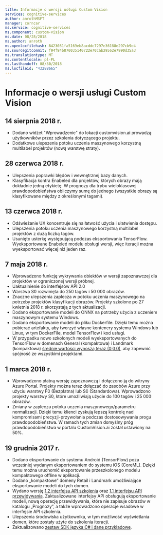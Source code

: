 ```yaml
---
title: Informacje o wersji usługi Custom Vision
services: cognitive-services
author: anrothMSFT
manager: corncar
ms.service: cognitive-services
ms.component: custom-vision
ms.date: 08/28/2018
ms.author: anroth
ms.openlocfilehash: 8423051fa5169eb8acddc7297e36188e297cb9e4
ms.sourcegitcommit: f94f84b870035140722e70cab29562e7990d35a3
ms.translationtype: MT
ms.contentlocale: pl-PL
ms.lasthandoff: 08/30/2018
ms.locfileid: "43288665"
---
```

# <a name="custom-vision-service-release-notes"></a>Informacje o wersji usługi Custom Vision

## <a name="august-14-2018"></a>14 sierpnia 2018 r.
- Dodano widżet "Wprowadzenie" do lokacji customvision.ai prowadzą użytkowników przez szkolenia dotyczącego projektu. 
- Dodatkowe ulepszenia potoku uczenia maszynowego korzystną multilabel projektów (nową warstwę straty).

## <a name="june-28-2018"></a>28 czerwca 2018 r.
- Ulepszenia poprawki błędów i wewnętrznej bazy danych.
- Klasyfikacja kontra Enabeled dla projektów, których obrazy mają dokładnie jedną etykietę. W prognozy dla trybu wieloklasowej prawdopodobieństwa obliczymy sumę do jednego (wszystkie obrazy są klasyfikowane między z określonymi tagami).

## <a name="june-13-2018"></a>13 czerwca 2018 r.
- Odświeżanie UX koncentruje się na łatwość użycia i ułatwienia dostępu. 
- Ulepszenia potoku uczenia maszynowego korzystną multilabel projektów z dużą liczbą tagów.
- Usunięto usterkę występującą podczas eksportowania TensorFlow. Wyeksportowane Enabeled modelu obsługi wersji, więc iteracji można wyeksportować więcej niż jeden raz. 

## <a name="may-7-2018"></a>7 maja 2018 r.
- Wprowadzono funkcję wykrywania obiektów w wersji zapoznawczej dla projektów w ograniczonej wersji próbnej.
- Uaktualnienie do interfejsów API 2.0
- Warstwa S0 rozwinięta do 250 tagów i 50 000 obrazów. 
- Znaczne ulepszenia zaplecza w potoku uczenia maszynowego na potrzeby projektów klasyfikacji obrazów. Projekty szkolone po 27 kwietnia 2018 r. skorzystają z tych aktualizacji.
- Dodano eksportowanie modeli do ONNX na potrzeby użycia z uczeniem maszynowym systemu Windows.
- Dodano eksportowanie modeli do pliku Dockerfile. Dzięki temu można pobierać artefakty, aby tworzyć własne kontenery systemu Windows lub Linux, w tym DockerFile, model TensorFlow i kod usługi. 
- W przypadku nowo szkolonych modeli wyeksportowanych do TensorFlow w domenach General (kompaktowa) i Landmark (kompaktowa) [średnie wartości wynoszą teraz (0,0,0)](https://github.com/azure-samples/cognitive-services-android-customvision-sample), aby zapewnić spójność ze wszystkimi projektami. 

## <a name="march-1-2018"></a>1 marca 2018 r.
- Wprowadzono płatną wersję zapoznawczą i dołączono ją do witryny Azure Portal. Projekty można teraz dołączać do zasobów Azure przy użyciu warstwy F0 (Bezpłatna) lub S0 (Standardowa). Wprowadzono projekty warstwy S0, które umożliwiają użycie do 100 tagów i 25 000 obrazów. 
- Zmiany w zapleczu potoku uczenia maszynowego/parametru normalizacji. Dzięki temu klienci zyskują lepszą kontrolę nad kompromisami precyzji-przywołania podczas dostosowywania progu prawdopodobieństwa. W ramach tych zmian domyślny próg prawdopodobieństwa w portalu CustomVision.ai został ustawiony na 50%.

## <a name="december-19-2017"></a>19 grudnia 2017 r.

- Dodano eksportowanie do systemu Android (TensorFlow) poza wcześniej wydanym eksportowaniem do systemu iOS (CoreML). Dzięki temu można uruchomić eksportowanie przeszkolonego modelu kompaktowego offline w aplikacji.
- Dodano „kompaktowe” domeny Retail i Landmark umożliwiające eksportowanie modeli do tych domen.
- Wydano wersję [1.2 interfejsu API szkolenia](https://southcentralus.dev.cognitive.microsoft.com/docs/services/f2d62aa3b93843d79e948fe87fa89554/operations/5a3044ee08fa5e06b890f11f) oraz [1.1 interfejsu API przewidywania](https://southcentralus.dev.cognitive.microsoft.com/docs/services/57982f59b5964e36841e22dfbfe78fc1/operations/5a3044f608fa5e06b890f164). Zaktualizowane interfejsy API obsługują eksportowanie modeli, nową operację przewidywania, która nie zapisuje obrazów w katalogu „Prognozy”, a także wprowadzono operacje wsadowe w interfejsie API szkolenia.
- Ulepszenia środowiska użytkownika, w tym możliwość wyświetlania domen, które zostały użyte do szkolenia iteracji.
- Zaktualizowano [zestaw SDK języka C# i dane przykładowe](https://github.com/Microsoft/Cognitive-CustomVision-Windows).

